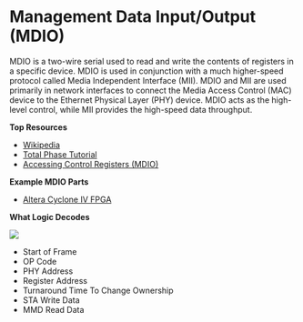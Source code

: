 # Management Data Input/Output \(MDIO\)

MDIO is a two-wire serial used to read and write the contents of registers in a specific device. MDIO is used in conjunction with a much higher-speed protocol called Media Independent Interface \(MII\). MDIO and MII are used primarily in network interfaces to connect the Media Access Control \(MAC\) device to the Ethernet Physical Layer \(PHY\) device. MDIO acts as the high-level control, while MII provides the high-speed data throughput.

**Top Resources**

* [Wikipedia](http://en.wikipedia.org/wiki/Management_Data_Input/Output)
* [Total Phase Tutorial](http://www.totalphase.com/support/kb/10042/)
* [Accessing Control Registers \(MDIO\)](http://www.latticesemi.com/~/media/Documents/ReferenceDesigns/MDIOPeripheral-WISHBONECompatible-Documentation.PDF?document_id=36310)

**Example MDIO Parts**

* [Altera Cyclone IV FPGA](http://www.altera.com/devices/fpga/cyclone-iv/cyiv-index.jsp)

**What Logic Decodes**

[ ![](https://trello-attachments.s3.amazonaws.com/57215da0d6b19b4ab3609e8c/1439x250/e973609fedf2a305715721d3817d572a/MDIO.png) ](https://trello-attachments.s3.amazonaws.com/57215da0d6b19b4ab3609e8c/1439x250/e973609fedf2a305715721d3817d572a/MDIO.png)

* Start of Frame
* OP Code
* PHY Address
* Register Address
* Turnaround Time To Change Ownership
* STA Write Data
* MMD Read Data

